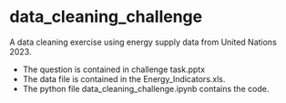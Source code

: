 # data_cleaning_challenge
A data cleaning exercise using energy supply data from United Nations 2023.
* The question is contained in challenge task.pptx
* The data file is contained in the Energy_Indicators.xls.
* The python file data_cleaning_challenge.ipynb contains the code.
